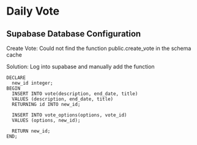# Daily Vote

## Supabase Database Configuration

Create Vote: Could not find the function public.create_vote in the schema cache

Solution: Log into supabase and manually add the function

```
DECLARE
  new_id integer;
BEGIN
  INSERT INTO vote(description, end_date, title)
  VALUES (description, end_date, title)
  RETURNING id INTO new_id;

  INSERT INTO vote_options(options, vote_id)
  VALUES (options, new_id);

  RETURN new_id;
END;
```
